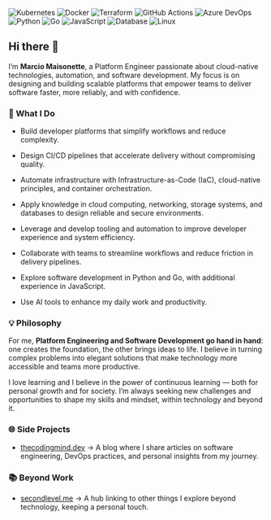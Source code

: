 ![Kubernetes](https://img.shields.io/badge/Kubernetes-326CE5?logo=kubernetes&logoColor=white&style=flat-square) ![Docker](https://img.shields.io/badge/Docker-2496ED?logo=docker&logoColor=white&style=flat-square) ![Terraform](https://img.shields.io/badge/Terraform-7B42BC?logo=terraform&logoColor=white&style=flat-square) ![GitHub Actions](https://img.shields.io/badge/GitHub%20Actions-2088FF?logo=github-actions&logoColor=white&style=flat-square) ![Azure DevOps](https://img.shields.io/badge/Azure%20DevOps-0078D7?logo=azure-devops&logoColor=white&style=flat-square) ![Python](https://img.shields.io/badge/Python-3776AB?logo=python&logoColor=white&style=flat-square) ![Go](https://img.shields.io/badge/Go-00ADD8?logo=go&logoColor=white&style=flat-square) ![JavaScript](https://img.shields.io/badge/JavaScript-F7DF1E?logo=javascript&logoColor=black&style=flat-square) ![Database](https://img.shields.io/badge/Database-4479A1?logo=databricks&logoColor=white&style=flat-square) ![Linux](https://img.shields.io/badge/Linux-FCC624?logo=linux&logoColor=black&style=flat-square)

## Hi there 👋
I’m **Marcio Maisonette**, a Platform Engineer passionate about cloud-native technologies, automation, and software development. My focus is on designing and building scalable platforms that empower teams to deliver software faster, more reliably, and with confidence.

### 🚀 What I Do
- Build developer platforms that simplify workflows and reduce complexity.

- Design CI/CD pipelines that accelerate delivery without compromising quality.

- Automate infrastructure with Infrastructure-as-Code (IaC), cloud-native principles, and container orchestration.

- Apply knowledge in cloud computing, networking, storage systems, and databases to design reliable and secure environments.

- Leverage and develop tooling and automation to improve developer experience and system efficiency.

- Collaborate with teams to streamline workflows and reduce friction in delivery pipelines.

- Explore software development in Python and Go, with additional experience in JavaScript.

- Use AI tools to enhance my daily work and productivity.

### 💡 Philosophy
For me, **Platform Engineering and Software Development go hand in hand**: one creates the foundation, the other brings ideas to life. I believe in turning complex problems into elegant solutions that make technology more accessible and teams more productive.

I love learning and I believe in the power of continuous learning — both for personal growth and for society. I’m always seeking new challenges and opportunities to shape my skills and mindset, within technology and beyond it.

### 🌐 Side Projects
- [thecodingmind.dev](https://thecodingmind.dev) → A blog where I share articles on software engineering, DevOps practices, and personal insights from my journey.

### 📚 Beyond Work
- [secondlevel.me](https://secondlevel.me) → A hub linking to other things I explore beyond technology, keeping a personal touch.  
